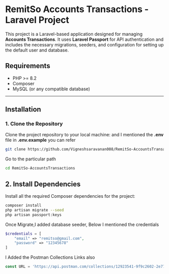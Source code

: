 # **RemitSo Accounts Transactions - Laravel Project**

This project is a Laravel-based application designed for managing **Accounts Transactions**. It uses **Laravel Passport** for API authentication and includes the necessary migrations, seeders, and configuration for setting up the default user and database.

## **Requirements**

- PHP >= 8.2
- Composer
- MySQL (or any compatible database)
---

## **Installation**

### 1. **Clone the Repository**

Clone the project repository to your local machine:
and I mentioned the **.env** file in **.env.example** you can refer

```bash
git clone https://github.com/Vigneshsaravanan008/RemitSo-AccountsTransactions.git
```
Go to the particular path
```bash
cd RemitSo-AccountsTransactions
```
## 2. **Install Dependencies**

Install all the required Composer dependencies for the project:

```bash
composer install
php artisan migrate --seed
php artisan passport:keys
```
Once Migrate,I added database seeder, Below I mentioned the credentials

```php
$credentials = [
    "email" => "remitso@gmail.com",
    "password" => "12345678"
]
```
I Added the Postman Collections Links also
``` javascript
const URL = 'https://api.postman.com/collections/12923541-9f9c2602-2e77-480e-8e41-2d966b47902f?access_key=PMAT-01JQC3S7ZPFSYP8H09NT48NV9H'
```
